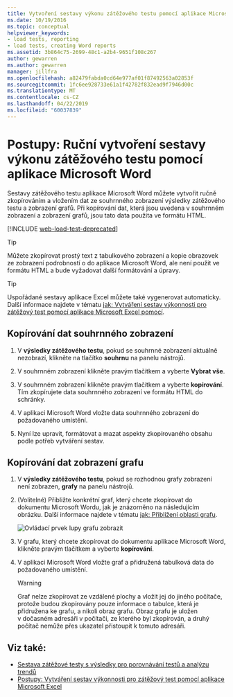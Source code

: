 ```yaml
---
title: Vytvoření sestavy výkonu zátěžového testu pomocí aplikace Microsoft Word
ms.date: 10/19/2016
ms.topic: conceptual
helpviewer_keywords:
- load tests, reporting
- load tests, creating Word reports
ms.assetid: 3b864c75-2699-48c1-a2b4-9651f108c267
author: gewarren
ms.author: gewarren
manager: jillfra
ms.openlocfilehash: a82479fabda0cd64e977af01f87492563a02853f
ms.sourcegitcommit: 1fc6ee928733e61a1f42782f832ead9f7946d00c
ms.translationtype: MT
ms.contentlocale: cs-CZ
ms.lasthandoff: 04/22/2019
ms.locfileid: "60037839"
---
```

# <a name="how-to-manually-create-a-load-test-performance-report-using-microsoft-word"></a>Postupy: Ruční vytvoření sestavy výkonu zátěžového testu pomocí aplikace Microsoft Word

Sestavy zátěžového testu aplikace Microsoft Word můžete vytvořit ručně zkopírováním a vložením dat ze souhrnného zobrazení výsledky zátěžového testu a zobrazení grafů. Při kopírování dat, která jsou uvedena v souhrnném zobrazení a zobrazení grafů, jsou tato data použita ve formátu HTML.

[!INCLUDE [web-load-test-deprecated](includes/web-load-test-deprecated.md)]

> [!TIP]
> Můžete zkopírovat prostý text z tabulkového zobrazení a kopie obrazovek ze zobrazení podrobností o do aplikace Microsoft Word, ale není použit ve formátu HTML a bude vyžadovat další formátování a úpravy.

> [!TIP]
> Uspořádané sestavy aplikace Excel můžete také vygenerovat automaticky. Další informace najdete v tématu [jak: Vytváření sestav výkonnosti pro zátěžový test pomocí aplikace Microsoft Excel pomocí](../test/how-to-create-load-test-performance-reports-using-microsoft-excel.md).

## <a name="copy-summary-view-data"></a>Kopírování dat souhrnného zobrazení

1. V **výsledky zátěžového testu**, pokud se souhrnné zobrazení aktuálně nezobrazí, klikněte na tlačítko **souhrnu** na panelu nástrojů.

2. V souhrnném zobrazení klikněte pravým tlačítkem a vyberte **Vybrat vše**.

3. V souhrnném zobrazení klikněte pravým tlačítkem a vyberte **kopírování**. Tím zkopírujete data souhrnného zobrazení ve formátu HTML do schránky.

4. V aplikaci Microsoft Word vložte data souhrnného zobrazení do požadovaného umístění.

5. Nyní lze upravit, formátovat a mazat aspekty zkopírovaného obsahu podle potřeb vytváření sestav.

## <a name="copy-graph-view-data"></a>Kopírování dat zobrazení grafu

1. V **výsledky zátěžového testu**, pokud se rozhodnou grafy zobrazení není zobrazen, **grafy** na panelu nástrojů.

2. (Volitelné) Přibližte konkrétní graf, který chcete zkopírovat do dokumentu Microsoft Wordu, jak je znázorněno na následujícím obrázku. Další informace najdete v tématu [jak: Přiblížení oblasti grafu](../test/how-to-zoom-in-on-a-region-of-the-graph-in-load-test-results.md).

     ![Ovládací prvek lupy grafu zobrazit](../test/media/ltest_zoomcontrol.png)

3. V grafu, který chcete zkopírovat do dokumentu aplikace Microsoft Word, klikněte pravým tlačítkem a vyberte **kopírování**.

4. V aplikaci Microsoft Word vložte graf a přidružená tabulková data do požadovaného umístění.

    > [!WARNING]
    > Graf nelze zkopírovat ze vzdálené plochy a vložit jej do jiného počítače, protože budou zkopírovány pouze informace o tabulce, která je přidružena ke grafu, a nikoli obraz grafu. Obraz grafu je uložen v dočasném adresáři v počítači, ze kterého byl zkopírován, a druhý počítač nemůže přes ukazatel přistoupit k tomuto adresáři.

## <a name="see-also"></a>Viz také:

- [Sestava zátěžové testy s výsledky pro porovnávání testů a analýzu trendů](../test/compare-load-test-results.md)
- [Postupy: Vytváření sestav výkonnosti pro zátěžový test pomocí aplikace Microsoft Excel](../test/how-to-create-load-test-performance-reports-using-microsoft-excel.md)
